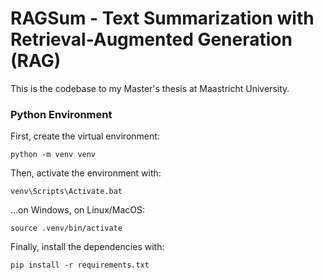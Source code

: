 # RAGSum - Text Summarization with Retrieval-Augmented Generation (RAG)

This is the codebase to my Master's thesis at Maastricht University.

### Python Environment

First, create the virtual environment:

```
python -m venv venv
```

Then, activate the environment with:

```
venv\Scripts\Activate.bat
```

...on Windows, on Linux/MacOS:

```
source .venv/bin/activate
```

Finally, install the dependencies with:

```
pip install -r requirements.txt
```
